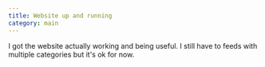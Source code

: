 ```yaml
---
title: Website up and running
category: main
---
```

I got the website actually working and being useful. I still have to feeds with multiple categories but it's ok for now.
